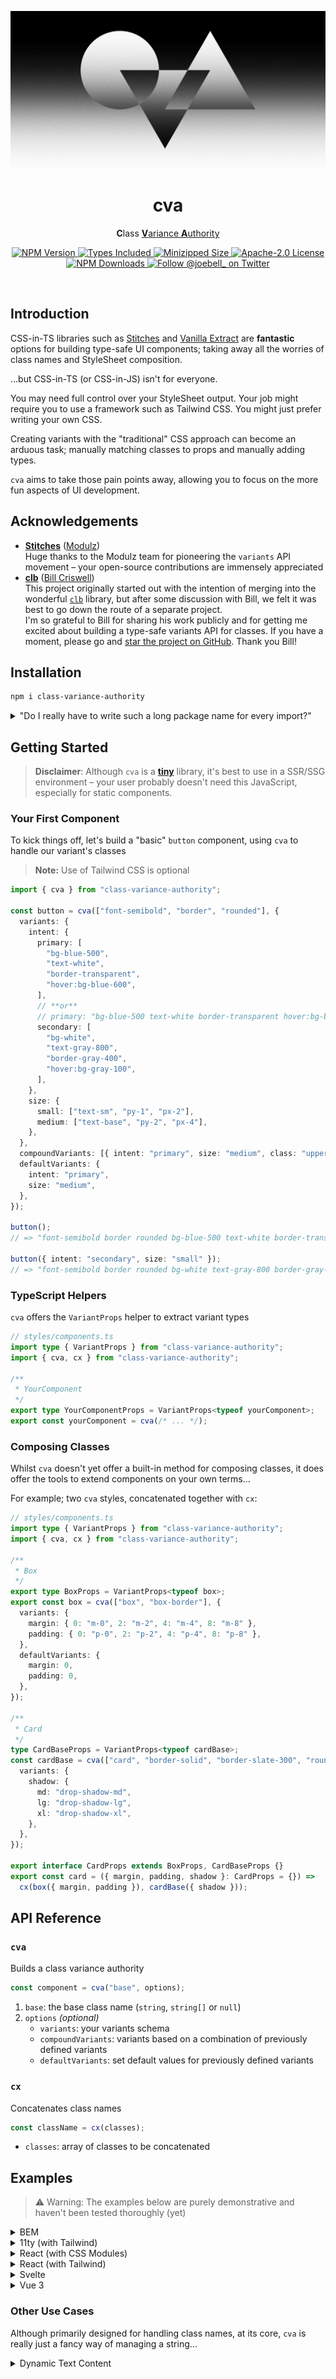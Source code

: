 ![CVA](/.github/assets/meta.png)

<h1 align="center">cva</h1>

<p align="center">
    <strong>C</strong>lass <a href="https://www.youtube.com/watch?v=9ZcyoZlY0aU"><strong>V</strong>ariance <strong>A</strong>uthority</a>
</p>

<p align="center">
  <a href="https://www.npmjs.com/package/class-variance-authority">
    <img alt="NPM Version" src="https://badgen.net/npm/v/class-variance-authority" />
  </a>
  <a href="https://www.npmjs.com/package/class-variance-authority">
    <img alt="Types Included" src="https://badgen.net/npm/types/class-variance-authority" />
  </a>
  <a href="https://bundlephobia.com/result?p=class-variance-authority">
    <img alt="Minizipped Size" src="https://img.shields.io/bundlephobia/minzip/class-variance-authority" />
  </a>
  <a href="https://github.com/joe-bell/cva/blob/main/LICENSE">
    <img alt="Apache-2.0 License" src="https://badgen.net/github/license/joe-bell/cva" />
  </a>
  <a href="https://www.npmjs.com/package/class-variance-authority">
    <img alt="NPM Downloads" src="https://badgen.net/npm/dm/class-variance-authority" />
  </a>
  <a href="https://twitter.com/joebell_">
    <img alt="Follow @joebell_ on Twitter" src="https://img.shields.io/twitter/follow/joebell_.svg?style=social&label=Follow" />
  </a>
</p>

<br />

## Introduction

CSS-in-TS libraries such as [Stitches](https://stitches.dev/docs/variants) and [Vanilla Extract](https://vanilla-extract.style/documentation/) are **fantastic** options for building type-safe UI components; taking away all the worries of class names and StyleSheet composition.

…but CSS-in-TS (or CSS-in-JS) isn't for everyone.

You may need full control over your StyleSheet output. Your job might require you to use a framework such as Tailwind CSS. You might just prefer writing your own CSS.

Creating variants with the "traditional" CSS approach can become an arduous task; manually matching classes to props and manually adding types.

`cva` aims to take those pain points away, allowing you to focus on the more fun aspects of UI development.

## Acknowledgements

- [**Stitches**](https://stitches.dev/) ([Modulz](http://modulz.app))  
  Huge thanks to the Modulz team for pioneering the `variants` API movement – your open-source contributions are immensely appreciated
- [**clb**](https://github.com/crswll/clb) ([Bill Criswell](https://github.com/crswll))  
  This project originally started out with the intention of merging into the wonderful [`clb`](https://github.com/crswll/clb) library, but after some discussion with Bill, we felt it was best to go down the route of a separate project.  
  I'm so grateful to Bill for sharing his work publicly and for getting me excited about building a type-safe variants API for classes. If you have a moment, please go and [star the project on GitHub](https://github.com/crswll/clb). Thank you Bill!

## Installation

```sh
npm i class-variance-authority
```

<details>

<summary>"Do I really have to write such a long package name for every import?"</summary>

Unfortunately, yes. Originally, the plan was the publish the package as `cva`, but this name [has been taken and marked as a "placeholder"](https://www.npmjs.com/package/cva). I've reached out to the author and NPM support, but have yet to hear back.

In the meantime, you can always alias the package for your convenience…

### Aliasing in TypeScript

1. Add the alias to your [`tsconfig.json`](https://www.typescriptlang.org/tsconfig#paths) `paths`:

   ```json
   {
     "compilerOptions": {
       "baseUrl": ".",
       "paths": {
         "cva": ["node_modules/class-variance-authority"]
       }
     }
   }
   ```

2. Then import like so:

   ```ts
   import { cva } from "cva";

   // …
   ```

</details>

## Getting Started

> **Disclaimer**: Although `cva` is a [**tiny**](https://bundlephobia.com/package/class-variance-authority) library, it's best to use in a SSR/SSG environment – your user probably doesn't need this JavaScript, especially for static components.

### Your First Component

To kick things off, let's build a "basic" `button` component, using `cva` to handle our variant's classes

> **Note:** Use of Tailwind CSS is optional

```ts
import { cva } from "class-variance-authority";

const button = cva(["font-semibold", "border", "rounded"], {
  variants: {
    intent: {
      primary: [
        "bg-blue-500",
        "text-white",
        "border-transparent",
        "hover:bg-blue-600",
      ],
      // **or**
      // primary: "bg-blue-500 text-white border-transparent hover:bg-blue-600",
      secondary: [
        "bg-white",
        "text-gray-800",
        "border-gray-400",
        "hover:bg-gray-100",
      ],
    },
    size: {
      small: ["text-sm", "py-1", "px-2"],
      medium: ["text-base", "py-2", "px-4"],
    },
  },
  compoundVariants: [{ intent: "primary", size: "medium", class: "uppercase" }],
  defaultVariants: {
    intent: "primary",
    size: "medium",
  },
});

button();
// => "font-semibold border rounded bg-blue-500 text-white border-transparent hover:bg-blue-600 text-base py-2 px-4 uppercase"

button({ intent: "secondary", size: "small" });
// => "font-semibold border rounded bg-white text-gray-800 border-gray-400 hover:bg-gray-100 text-sm py-1 px-2"
```

### TypeScript Helpers

`cva` offers the `VariantProps` helper to extract variant types

```ts
// styles/components.ts
import type { VariantProps } from "class-variance-authority";
import { cva, cx } from "class-variance-authority";

/**
 * YourComponent
 */
export type YourComponentProps = VariantProps<typeof yourComponent>;
export const yourComponent = cva(/* ... */);
```

### Composing Classes

Whilst `cva` doesn't yet offer a built-in method for composing classes, it does offer the tools to extend components on your own terms…

For example; two `cva` styles, concatenated together with `cx`:

```ts
// styles/components.ts
import type { VariantProps } from "class-variance-authority";
import { cva, cx } from "class-variance-authority";

/**
 * Box
 */
export type BoxProps = VariantProps<typeof box>;
export const box = cva(["box", "box-border"], {
  variants: {
    margin: { 0: "m-0", 2: "m-2", 4: "m-4", 8: "m-8" },
    padding: { 0: "p-0", 2: "p-2", 4: "p-4", 8: "p-8" },
  },
  defaultVariants: {
    margin: 0,
    padding: 0,
  },
});

/**
 * Card
 */
type CardBaseProps = VariantProps<typeof cardBase>;
const cardBase = cva(["card", "border-solid", "border-slate-300", "rounded"], {
  variants: {
    shadow: {
      md: "drop-shadow-md",
      lg: "drop-shadow-lg",
      xl: "drop-shadow-xl",
    },
  },
});

export interface CardProps extends BoxProps, CardBaseProps {}
export const card = ({ margin, padding, shadow }: CardProps = {}) =>
  cx(box({ margin, padding }), cardBase({ shadow }));
```

## API Reference

### `cva`

Builds a class variance authority

```ts
const component = cva("base", options);
```

1. `base`: the base class name (`string`, `string[]` or `null`)
1. `options` _(optional)_
   - `variants`: your variants schema
   - `compoundVariants`: variants based on a combination of previously defined variants
   - `defaultVariants`: set default values for previously defined variants

### `cx`

Concatenates class names

```ts
const className = cx(classes);
```

- `classes`: array of classes to be concatenated

## Examples

> ⚠️ Warning: The examples below are purely demonstrative and haven't been tested thoroughly (yet)

<details>
  <summary>BEM</summary>

```css
/* styles.css */
.button {
  /* */
}

.button--primary {
  /* */
}
.button--secondary {
  /* */
}

.button--small {
  /* */
}
.button--medium {
  /* */
}

.button--primary-small {
  /* */
}
```

```ts
import { cva } from "class-variance-authority";

const button = cva("button", {
  variants: {
    intent: {
      primary: "button--primary",
      secondary: "button--secondary",
    },
    size: {
      small: "button--small",
      medium: "button--medium",
    },
  },
  compoundVariants: [
    { intent: "primary", size: "medium", class: "button--primary-small" },
  ],
  defaultVariants: {
    intent: "primary",
    size: "medium",
  },
});

button();
// => "button button--primary button--medium"

button({ intent: "secondary", size: "small" });
// => "button button--secondary button--small"
```

</details>

<details>
    <summary>11ty (with Tailwind)</summary>

```js
// button.11ty.js
const { cva } = require("class-variance-authority");

// ⚠️ Disclaimer: Use of Tailwind CSS is optional
const button = cva("button", {
  variants: {
    intent: {
      primary: [
        "bg-blue-500",
        "text-white",
        "border-transparent",
        "hover:bg-blue-600",
      ],
      secondary: [
        "bg-white",
        "text-gray-800",
        "border-gray-400",
        "hover:bg-gray-100",
      ],
    },
    size: {
      small: ["text-sm", "py-1", "px-2"],
      medium: ["text-base", "py-2", "px-4"],
    },
  },
  compoundVariants: [{ intent: "primary", size: "medium", class: "uppercase" }],
  defaultVariants: {
    intent: "primary",
    size: "medium",
  },
});

module.exports = function ({ label, intent, size }) {
  return `<button class="${button({ intent, size })}">${label}</button>`;
};
```

</details>

<details>
    <summary>React (with CSS Modules)</summary>

```css
/* button.css */
.base {
  /* */
}

.primary {
  /* */
}
.secondary {
  /* */
}

.small {
  /* */
}
.medium {
  /* */
}

.primaryMedium {
  /* */
}
```

```tsx
// button.tsx
import React from "react";
import { cva } from "class-variance-authority";
import type { VariantProps } from "class-variance-authority";

import {
  base,
  primary,
  secondary,
  small,
  medium,
  primaryMedium,
} from "./button.css";

// ⚠️ Disclaimer: Use of Tailwind CSS is optional
const button = cva(base, {
  variants: {
    intent: {
      primary,
      secondary,
    },
    size: {
      small,
      medium,
    },
  },
  compoundVariants: [
    { intent: "primary", size: "medium", class: primaryMedium },
  ],
  defaultVariants: {
    intent: "primary",
    size: "medium",
  },
});

export type ButtonProps = VariantProps<typeof button>;

export const Button: React.FC<ButtonProps> = ({ intent, size, ...props }) => (
  <button className={button({ intent, size })} {...props} />
);
```

</details>

<details>
    <summary>React (with Tailwind)</summary>

```tsx
// button.tsx
import React from "react";
import { cva } from "class-variance-authority";
import type { VariantProps } from "class-variance-authority";

// ⚠️ Disclaimer: Use of Tailwind CSS is optional
const button = cva("button", {
  variants: {
    intent: {
      primary: [
        "bg-blue-500",
        "text-white",
        "border-transparent",
        "hover:bg-blue-600",
      ],
      secondary: [
        "bg-white",
        "text-gray-800",
        "border-gray-400",
        "hover:bg-gray-100",
      ],
    },
    size: {
      small: ["text-sm", "py-1", "px-2"],
      medium: ["text-base", "py-2", "px-4"],
    },
  },
  compoundVariants: [{ intent: "primary", size: "medium", class: "uppercase" }],
  defaultVariants: {
    intent: "primary",
    size: "medium",
  },
});

export type ButtonProps = VariantProps<typeof button>;

export const Button: React.FC<ButtonProps> = ({ intent, size, ...props }) => (
  <button className={button({ intent, size })} {...props} />
);
```

</details>

<details>
    <summary>Svelte</summary>

```svelte
<!-- button.svelte -->
<script lang="ts">
  import { cva } from "class-variance-authority";
  import type {VariantProps} from "class-variance-authority";

  const button = cva("button", {
    variants: {
      intent: {
        primary: "button--primary",
        secondary: "button--secondary",
      },
      size: {
        small: "button--small",
        medium: "button--medium",
      },
    },
    compoundVariants: [
      { intent: "primary", size: "medium", class: "button--primary-medium" },
    ],
    defaultVariants: {
      intent: "primary",
      size: "medium",
    },
  });

  type ButtonProps = VariantProps<typeof button>;

  export let intent: ButtonProps["intent"];
  export let size: ButtonProps["size"];
</script>

<button class={button({ intent, size })}><slot /></button>

<style>
  .button { /* … */ }

  .button--primary { /* … */ }
  .button--secondary { /* … */ }

  .button--small { /* … */ }
  .button--medium { /* … */ }

  .button--primary-medium { /* … */ }
</style>
```

</details>

<details>
    <summary>Vue 3</summary>

```vue
<!-- button.vue -->
<script lang="ts">
import { defineComponent } from "vue";

import { cva } from "class-variance-authority";
import type { VariantProps } from "class-variance-authority";

const button = cva("button", {
  variants: {
    intent: {
      primary: "button--primary",
      secondary: "button--secondary",
    },
    size: {
      small: "button--small",
      medium: "button--medium",
    },
  },
  compoundVariants: [
    { intent: "primary", size: "medium", class: "button--primary-medium" },
  ],
  defaultVariants: {
    intent: "primary",
    size: "medium",
  },
});

type ButtonProps = VariantProps<typeof button>;

export default defineComponent({
  props: ["intent" as ButtonProps["intent"], "size" as ButtonProps["size"]],
  methods: {
    button,
  },
});
</script>

<template>
  <button :class="button({ intent, size })">
    <slot></slot>
  </button>
</template>

<style>
.button {
  /* … */
}

.button--primary {
  /* … */
}
.button--secondary {
  /* … */
}

.button--small {
  /* … */
}
.button--medium {
  /* … */
}

.button--primary-medium {
  /* … */
}
</style>
```

</details>

### Other Use Cases

Although primarily designed for handling class names, at its core, `cva` is really just a fancy way of managing a string…

<details>
  <summary>Dynamic Text Content</summary>

```ts
const greeter = cva("Good morning!", {
  variants: {
    isLoggedIn: {
      true: "Here's a secret only logged in users can see",
      false: "Log in to find out more…",
    },
  },
  defaultVariants: {
    isLoggedIn: "false",
  },
});

greeter();
// => "Good morning! Log in to find out more…"

greeter({ isLoggedIn: "true" });
// => "Good morning! Here's a secret only logged in users can see"
```

</details>
